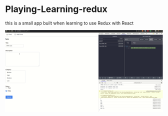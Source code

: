 # Playing-Learning-redux
this is a small app built when learning to use Redux with React

![Alt Text](./gifRedux.gif)
